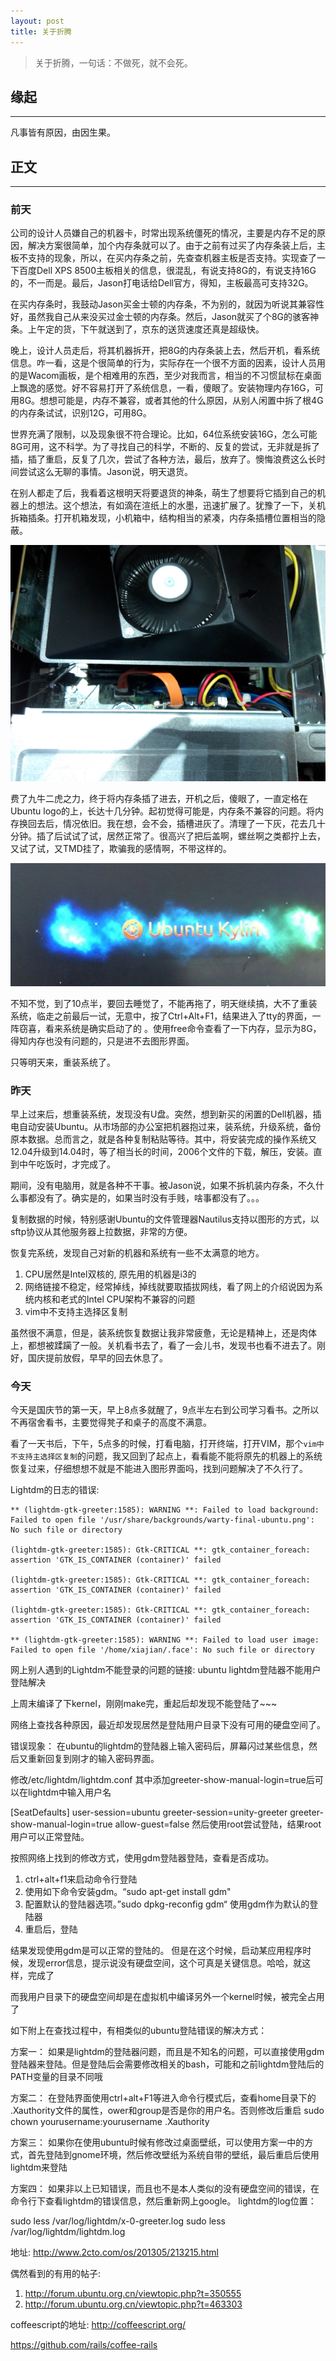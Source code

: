 ```yaml
---
layout: post
title: 关于折腾
---
```


> 关于折腾，一句话：不做死，就不会死。

## 缘起
----

凡事皆有原因，由因生果。

## 正文
----

### 前天

公司的设计人员嫌自己的机器卡，时常出现系统僵死的情况，主要是内存不足的原因，解决方案很简单，加个内存条就可以了。由于之前有过买了内存条装上后，主板不支持的现象，所以，在买内存条之前，先查查机器主板是否支持。实现查了一下百度Dell XPS 8500主板相关的信息，很混乱，有说支持8G的，有说支持16G的，不一而是。最后，Jason打电话给Dell官方，得知，主板最高可支持32G。

在买内存条时，我鼓动Jason买金士顿的内存条，不为别的，就因为听说其兼容性好，虽然我自己从来没买过金士顿的内存条。然后，Jason就买了个8G的骇客神条。上午定的货，下午就送到了，京东的送货速度还真是超级快。

晚上，设计人员走后，将其机器拆开，把8G的内存条装上去，然后开机，看系统信息。咋一看，这是个很简单的行为，实际存在一个很不方面的因素，设计人员用的是Wacom画板，是个相难用的东西，至少对我而言，相当的不习惯鼠标在桌面上飘逸的感觉。好不容易打开了系统信息，一看，傻眼了。安装物理内存16G，可用8G。想想可能是，内存不兼容，或者其他的什么原因，从别人闲置中拆了根4G的内存条试试，识别12G，可用8G。

世界充满了限制，以及现象很不符合理论。比如，64位系统安装16G，怎么可能8G可用，这不科学。为了寻找自己的科学，不断的、反复的尝试，无非就是拆了插，插了重启，反复了几次，尝试了各种方法，最后，放弃了。懊悔浪费这么长时间尝试这么无聊的事情。Jason说，明天退货。

在别人都走了后，我看着这根明天将要退货的神条，萌生了想要将它插到自己的机器上的想法。这个想法，有如滴在渲纸上的水墨，迅速扩展了。犹豫了一下，关机拆箱插条。打开机箱发现，小机箱中，结构相当的紧凑，内存条插槽位置相当的隐蔽。

<div class="site-avatar">
  <img src="assets/images/machine.jpg">
</div> 

费了九牛二虎之力，终于将内存条插了进去，开机之后，傻眼了，一直定格在Ubuntu logo的上，长达十几分钟。起初觉得可能是，内存条不兼容的问题。将内存换回去后，情况依旧。我在想，会不会，插槽进灰了。清理了一下灰，花去几十分钟。插了后试试了试，居然正常了。很高兴了把后盖啊，螺丝啊之类都拧上去，又试了试，又TMD挂了，欺骗我的感情啊，不带这样的。

<div class="site-avatar">
  <img src="assets/images/ubuntu_logo.jpg">
</div> 

不知不觉，到了10点半，要回去睡觉了，不能再拖了，明天继续搞，大不了重装系统，临走之前最后一试，无意中，按了Ctrl+Alt+F1，结果进入了tty的界面，一阵窃喜，看来系统是确实启动了的 。使用free命令查看了一下内存，显示为8G，得知内存也没有问题的，只是进不去图形界面。

只等明天来，重装系统了。

### 昨天

早上过来后，想重装系统，发现没有U盘。突然，想到新买的闲置的Dell机器，插电自动安装Ubuntu。从市场部的办公室把机器抱过来，装系统，升级系统，备份原本数据。总而言之，就是各种复制粘贴等待。其中，将安装完成的操作系统又12.04升级到14.04时，等了相当长的时间，2006个文件的下载，解压，安装。直到中午吃饭时，才完成了。

期间，没有电脑用，就是各种不干事。被Jason说，如果不拆机装内存条，不久什么事都没有了。确实是的，如果当时没有手贱，啥事都没有了。。。

复制数据的时候，特别感谢Ubuntu的文件管理器Nautilus支持以图形的方式，以sftp协议从其他服务器上拉数据，非常的方便。

恢复完系统，发现自己对新的机器和系统有一些不太满意的地方。 

1. CPU居然是Intel双核的, 原先用的机器是i3的
2. 网络链接不稳定，经常掉线，掉线就要取插拔网线，看了网上的介绍说因为系统内核和老式的Intel CPU架构不兼容的问题
3. vim中不支持主选择区复制

虽然很不满意，但是，装系统恢复数据让我非常疲惫，无论是精神上，还是肉体上，都想被蹂躏了一般。关机看书去了，看了一会儿书，发现书也看不进去了。刚好，国庆提前放假，早早的回去休息了。

### 今天

今天是国庆节的第一天，早上8点多就醒了，9点半左右到公司学习看书。之所以不再宿舍看书，主要觉得凳子和桌子的高度不满意。

看了一天书后，下午，5点多的时候，打看电脑，打开终端，打开VIM，那个`vim中不支持主选择区复制`的问题，我又回到了起点上，看看能不能将原先的机器上的系统恢复过来，仔细想想不就是不能进入图形界面吗，找到问题解决了不久行了。

Lightdm的日志的错误:

    ** (lightdm-gtk-greeter:1585): WARNING **: Failed to load background: Failed to open file '/usr/share/backgrounds/warty-final-ubuntu.png': No such file or directory

    (lightdm-gtk-greeter:1585): Gtk-CRITICAL **: gtk_container_foreach: assertion 'GTK_IS_CONTAINER (container)' failed

    (lightdm-gtk-greeter:1585): Gtk-CRITICAL **: gtk_container_foreach: assertion 'GTK_IS_CONTAINER (container)' failed

    (lightdm-gtk-greeter:1585): Gtk-CRITICAL **: gtk_container_foreach: assertion 'GTK_IS_CONTAINER (container)' failed

    ** (lightdm-gtk-greeter:1585): WARNING **: Failed to load user image: Failed to open file '/home/xiajian/.face': No such file or directory


 网上别人遇到的Lightdm不能登录的问题的链接: 
 ubuntu lightdm登陆器不能用户登陆解决
  
 上周末编译了下kernel，刚刚make完，重起后却发现不能登陆了~~~
  
 网络上查找各种原因，最近却发现居然是登陆用户目录下没有可用的硬盘空间了。
  
 错误现象：
 在ubuntu的lightdm的登陆器上输入密码后，屏幕闪过某些信息，然后又重新回复到刚才的输入密码界面。
  
 修改/etc/lightdm/lightdm.conf
 其中添加greeter-show-manual-login=true后可以在lightdm中输入用户名
  
 [SeatDefaults]
 user-session=ubuntu
 greeter-session=unity-greeter
 greeter-show-manual-login=true
 allow-guest=false
 然后使用root尝试登陆，结果root用户可以正常登陆。
  
 按照网络上找到的修改方式，使用gdm登陆器登陆，查看是否成功。
 1. ctrl+alt+f1来启动命令行登陆
 2. 使用如下命令安装gdm。“sudo apt-get install gdm"
 3. 配置默认的登陆器选项。”sudo dpkg-reconfig gdm“ 使用gdm作为默认的登陆器
 4. 重启后，登陆
  
 结果发现使用gdm是可以正常的登陆的。
 但是在这个时候，启动某应用程序时候，发现error信息，提示说没有硬盘空间，这个可真是关键信息。哈哈，就这样，完成了
  
 而我用户目录下的硬盘空间却是在虚拟机中编译另外一个kernel时候，被完全占用了
  
 如下附上在查找过程中，有相类似的ubuntu登陆错误的解决方式：
  
 方案一：
 如果是lightdm的登陆器问题，而且是不知名的问题，可以直接使用gdm登陆器来登陆。但是登陆后会需要修改相关的bash，可能和之前lightdm登陆后的PATH变量的目录不同哦
  
 方案二：
 在登陆界面使用ctrl+alt+F1等进入命令行模式后，查看home目录下的 .Xauthority文件的属性，ower和group是否是你的用户名。否则修改后重启
 sudo chown yourusername:yourusername .Xauthority
  
 方案三：
 如果你在使用ubuntu时候有修改过桌面壁纸，可以使用方案一中的方式，首先登陆到gnome环境，然后修改壁纸为系统自带的壁纸，最后重启后使用lightdm来登陆
  
 方案四：
 如果非以上已知错误，而且也不是本人类似的没有硬盘空间的错误，在命令行下查看lightdm的错误信息，然后重新网上google。
 lightdm的log位置：
  
 sudo less /var/log/lightdm/x-0-greeter.log
 sudo less /var/log/lightdm/lightdm.log

地址: http://www.2cto.com/os/201305/213215.html

 偶然看到的有用的帖子: 
 1. http://forum.ubuntu.org.cn/viewtopic.php?t=350555
 2. http://forum.ubuntu.org.cn/viewtopic.php?t=463303


 coffeescript的地址: http://coffeescript.org/

 https://github.com/rails/coffee-rails

